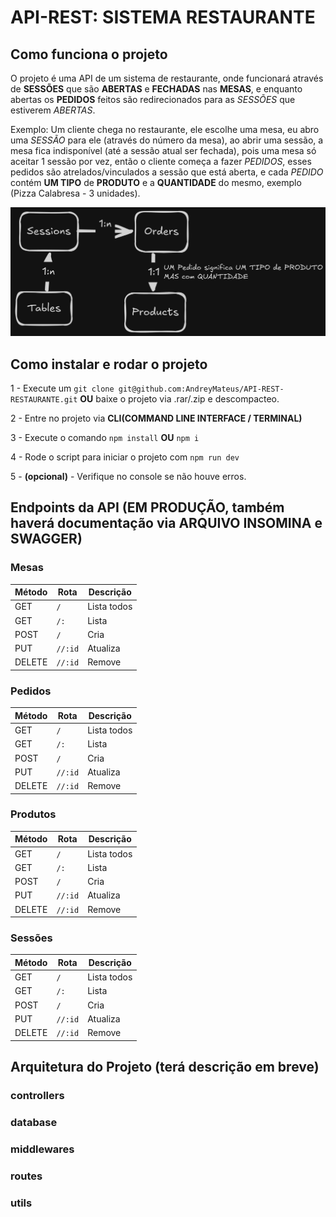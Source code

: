 # API-REST: SISTEMA RESTAURANTE

## Como funciona o projeto

O projeto é uma API de um sistema de restaurante, onde funcionará através de **SESSÕES** que são **ABERTAS** e **FECHADAS** nas **MESAS**, e enquanto abertas os **PEDIDOS** feitos são redirecionados para as *SESSÕES* que estiverem *ABERTAS*.

Exemplo: Um cliente chega no restaurante, ele escolhe uma mesa, eu abro uma *SESSÃO* para ele (através do número da mesa), ao abrir uma sessão, a mesa fica indisponível (até a sessão atual ser fechada), pois uma mesa só aceitar 1 sessão por vez, então o cliente começa a fazer *PEDIDOS*, esses pedidos são atrelados/vinculados a sessão que está aberta, e cada *PEDIDO* contém **UM TIPO** de **PRODUTO** e a **QUANTIDADE** do mesmo, exemplo (Pizza Calabresa - 3 unidades).

![Diagrama de exemplo](diagram.png)

## Como instalar e rodar o projeto

1 - Execute um `git clone git@github.com:AndreyMateus/API-REST-RESTAURANTE.git` **OU** baixe o projeto via .rar/.zip e descompacteo.

2 - Entre no projeto via **CLI(COMMAND LINE INTERFACE / TERMINAL)**

3 - Execute o comando `npm install` **OU** `npm i`

4 -  Rode o script para iniciar o projeto com `npm run dev`

5 - **(opcional)** - Verifique no console se não houve erros.

## Endpoints da API (EM PRODUÇÃO, também haverá documentação via ARQUIVO INSOMINA e SWAGGER)

### Mesas

| Método | Rota         | Descrição                     |
| ------ | ------------ | ------------------------------|
| GET    | `/`     | Lista todos        |
| GET    | `/:`  | Lista       |
| POST   | `/`     | Cria         |
| PUT    | `//:id` | Atualiza |
| DELETE | `//:id` | Remove    |

### Pedidos

| Método | Rota         | Descrição                     |
| ------ | ------------ | ------------------------------|
| GET    | `/`     | Lista todos        |
| GET    | `/:`  | Lista       |
| POST   | `/`     | Cria         |
| PUT    | `//:id` | Atualiza |
| DELETE | `//:id` | Remove    |

### Produtos

| Método | Rota         | Descrição                     |
| ------ | ------------ | ------------------------------|
| GET    | `/`     | Lista todos        |
| GET    | `/:`  | Lista       |
| POST   | `/`     | Cria         |
| PUT    | `//:id` | Atualiza |
| DELETE | `//:id` | Remove    |

### Sessões

| Método | Rota         | Descrição                     |
| ------ | ------------ | ------------------------------|
| GET    | `/`     | Lista todos        |
| GET    | `/:`  | Lista       |
| POST   | `/`     | Cria         |
| PUT    | `//:id` | Atualiza |
| DELETE | `//:id` | Remove    |

## Arquitetura do Projeto (terá descrição em breve)

### controllers

### database

### middlewares

### routes

### utils
